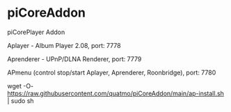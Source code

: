 # piCoreAddon
piCorePlayer Addon

Aplayer - Album Player 2.08, port: 7778

Aprenderer - UPnP/DLNA Renderer, port: 7779

APmenu (control stop/start Aplayer, Aprenderer, Roonbridge), port: 7780

wget -O- https://raw.githubusercontent.com/quatmo/piCoreAddon/main/ap-install.sh | sudo sh
